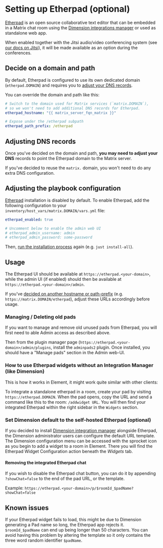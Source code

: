 # Setting up Etherpad (optional)

[Etherpad](https://etherpad.org) is an open source collaborative text editor that can be embedded in a Matrix chat room using the [Dimension integrations manager](https://dimension.t2bot.io) or used as standalone web app.

When enabled together with the Jitsi audio/video conferencing system (see [our docs on Jitsi](configuring-playbook-jitsi.md)), it will be made available as an option during the conferences.


## Decide on a domain and path

By default, Etherpad is configured to use its own dedicated domain (`etherpad.DOMAIN`) and requires you to [adjust your DNS records](#adjusting-dns-records).

You can override the domain and path like this:

```yaml
# Switch to the domain used for Matrix services (`matrix.DOMAIN`),
# so we won't need to add additional DNS records for Etherpad.
etherpad_hostname: "{{ matrix_server_fqn_matrix }}"

# Expose under the /etherpad subpath
etherpad_path_prefix: /etherpad
```


## Adjusting DNS records

Once you've decided on the domain and path, **you may need to adjust your DNS** records to point the Etherpad domain to the Matrix server.

If you've decided to reuse the `matrix.` domain, you won't need to do any extra DNS configuration.


## Adjusting the playbook configuration

[Etherpad](https://etherpad.org) installation is disabled by default. To enable Etherpad, add the following configuration to your `inventory/host_vars/matrix.DOMAIN/vars.yml` file:

```yaml
etherpad_enabled: true

# Uncomment below to enable the admin web UI
# etherpad_admin_username: admin
# etherpad_admin_password: some-password
```

Then, [run the installation process](installing.md) again (e.g. `just install-all`).


## Usage

The Etherpad UI should be available at `https://etherpad.<your-domain>`, while the admin UI (if enabled) should then be available at `https://etherpad.<your-domain>/admin`.

If you've [decided on another hostname or path-prefix](#decide-on-a-domain-and-path) (e.g. `https://matrix.DOMAIN/etherpad`), adjust these URLs accordingly before usage.


### Managing / Deleting old pads

If you want to manage and remove old unused pads from Etherpad, you will first need to able Admin access as described above.

Then from the plugin manager page (`https://etherpad.<your-domain>/admin/plugins`, install the `adminpads2` plugin. Once installed, you should have a "Manage pads" section in the Admin web-UI.


### How to use Etherpad widgets without an Integration Manager (like Dimension)

This is how it works in Element, it might work quite similar with other clients:

To integrate a standalone etherpad in a room, create your pad by visiting `https://etherpad.DOMAIN`. When the pad opens, copy the URL and send a command like this to the room: `/addwidget URL`. You will then find your integrated Etherpad within the right sidebar in the `Widgets` section.


### Set Dimension default to the self-hosted Etherpad (optional)

If you decided to install [Dimension integration manager](configuring-playbook-dimension.md) alongside Etherpad, the Dimension administrator users can configure the default URL template.
The Dimension configuration menu can be accessed with the sprocket icon as you begin to add a widget to a room in Element. There you will find the Etherpad Widget Configuration action beneath the _Widgets_ tab.


#### Removing the integrated Etherpad chat

If you wish to disable the Etherpad chat button, you can do it by appending `?showChat=false` to the end of the pad URL, or the template.

Example: `https://etherpad.<your-domain>/p/$roomId_$padName?showChat=false`


## Known issues

If your Etherpad widget fails to load, this might be due to Dimension generating a Pad name so long, the Etherpad app rejects it.
`$roomId_$padName` can end up being longer than 50 characters. You can avoid having this problem by altering the template so it only contains the three word random identifier `$padName`.
